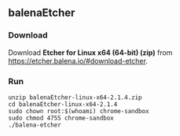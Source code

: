 ## balenaEtcher
### Download
Download **Etcher for Linux x64 (64-bit) (zip)** from <https://etcher.balena.io/#download-etcher>.
### Run
```
unzip balenaEtcher-linux-x64-2.1.4.zip
cd balenaEtcher-linux-x64-2.1.4
sudo chown root:$(whoami) chrome-sandbox
sudo chmod 4755 chrome-sandbox
./balena-etcher
```
